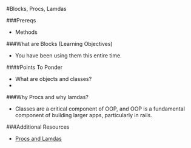 #Blocks, Procs, Lamdas

###Prereqs
- Methods

###What are Blocks (Learning Objectives)
- You have been using them this entire time. 

####Points To Ponder

- What are objects and classes?
- 



###Why Procs and why lamdas?
- Classes are a critical component of OOP, and OOP is a fundamental component of building larger apps, particularly in rails.


###Additional Resources
- [Procs and Lamdas](http://www.railstips.org/blog/archives/2009/05/11/class-and-instance-methods-in-ruby/)

